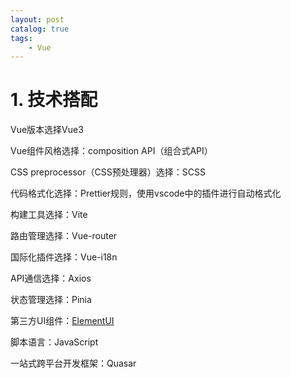 ```yaml
---
layout: post   	
catalog: true 	
tags:
    - Vue
---
```


# 1. 技术搭配

Vue版本选择Vue3

Vue组件风格选择：composition API（组合式API）

CSS preprocessor（CSS预处理器）选择：SCSS

代码格式化选择：Prettier规则，使用vscode中的插件进行自动格式化

构建工具选择：Vite

路由管理选择：Vue-router

国际化插件选择：Vue-i18n

API通信选择：Axios

状态管理选择：Pinia

第三方UI组件：[ElementUI](https://element.eleme.cn/)

脚本语言：JavaScript

一站式跨平台开发框架：Quasar